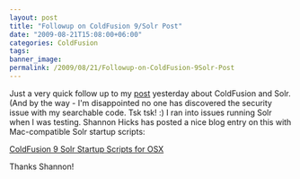 ```yaml
---
layout: post
title: "Followup on ColdFusion 9/Solr Post"
date: "2009-08-21T15:08:00+06:00"
categories: ColdFusion 
tags: 
banner_image: 
permalink: /2009/08/21/Followup-on-ColdFusion-9Solr-Post
---
```


Just a very quick follow up to my <a href="http://www.raymondcamden.com/index.cfm/2009/8/20/Simple-ColdFusion-9-ORMSolr-Example">post</a> yesterday about ColdFusion and Solr. (And by the way - I'm disappointed no one has discovered the security issue with my searchable code. Tsk tsk! :) I ran into issues running Solr when I was testing. Shannon Hicks has posted a nice blog entry on this with Mac-compatible Solr startup scripts:

<a href="http://www.webapper.com/blog/index.php/2009/08/21/coldfusion-9-solr-startup-scripts-for-os-x/">ColdFusion 9 Solr Startup Scripts for OSX</a>

Thanks Shannon!